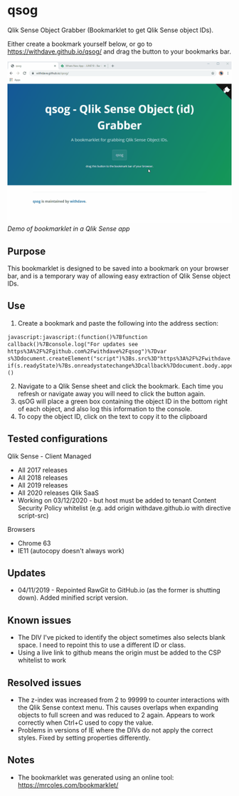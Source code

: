 # qsog
Qlik Sense Object Grabber (Bookmarklet to get Qlik Sense object IDs).

Either create a bookmark yourself below, or go to https://withdave.github.io/qsog/ and drag the button to your bookmarks bar.

![GIF Demonstrating use of bookmarklet](qsog_demo.gif)*Demo of bookmarklet in a Qlik Sense app*


## Purpose
This bookmarklet is designed to be saved into a bookmark on your browser bar, and is a temporary way of allowing easy extraction of Qlik Sense object IDs.


## Use
1. Create a bookmark and paste the following into the address section:
```
javascript:javascript:(function()%7Bfunction callback()%7Bconsole.log("For updates see https%3A%2F%2Fgithub.com%2Fwithdave%2Fqsog")%7Dvar s%3Ddocument.createElement("script")%3Bs.src%3D"https%3A%2F%2Fwithdave.github.io%2Fqsog%2Fqsog.min.js"%3Bif(s.addEventListener)%7Bs.addEventListener("load"%2Ccallback%2Cfalse)%7Delse if(s.readyState)%7Bs.onreadystatechange%3Dcallback%7Ddocument.body.appendChild(s)%3B%7D)()
```

2. Navigate to a Qlik Sense sheet and click the bookmark. Each time you refresh or navigate away you will need to click the button again.
3. qsOG will place a green box containing the object ID in the bottom right of each object, and also log this information to the console.
4. To copy the object ID, click on the text to copy it to the clipboard


## Tested configurations
Qlik Sense - Client Managed
* All 2017 releases
* All 2018 releases
* All 2019 releases
* All 2020 releases
Qlik SaaS
* Working on 03/12/2020 - but host must be added to tenant Content Security Policy whitelist (e.g. add origin withdave.github.io with directive script-src)


Browsers
* Chrome 63
* IE11 (autocopy doesn't always work)

## Updates
* 04/11/2019 - Repointed RawGit to GitHub.io (as the former is shutting down). Added minified script version.

## Known issues
* The DIV I've picked to identify the object sometimes also selects blank space. I need to repoint this to use a different ID or class.
* Using a live link to github means the origin must be added to the CSP whitelist to work

## Resolved issues
* The z-index was increased from 2 to 99999 to counter interactions with the Qlik Sense context menu. This causes overlaps when expanding objects to full screen and was reduced to 2 again. Appears to work correctly when Ctrl+C used to copy the value.
* Problems in versions of IE where the DIVs do not apply the correct styles. Fixed by setting properties differently.

## Notes
* The bookmarklet was generated using an online tool: https://mrcoles.com/bookmarklet/
